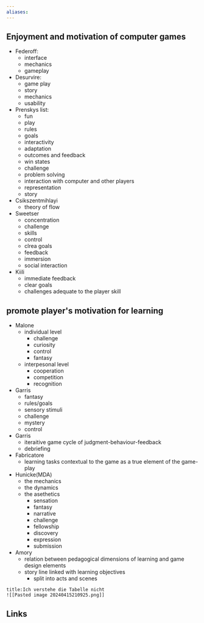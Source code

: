 ```yaml
---
aliases: 
---
```

## Enjoyment and motivation of computer games
- Federoff: 
	- interface
	- mechanics
	- gameplay
- Desurvire: 
	- game play
	- story
	- mechanics
	- usability
- Prenskys list: 
	- fun
	- play
	- rules
	- goals
	- interactivity
	- adaptation
	- outcomes and feedback
	- win states
	- challenge
	- problem solving
	- interaction with computer and other players
	- representation
	- story
- Csikszentmihlayi
	- theory of flow
- Sweetser
	- concentration
	- challenge
	- skills
	- control
	- clrea goals
	- feedback
	- immersion
	- social interaction
- Kiili
	- immediate feedback
	- clear goals
	- challenges adequate to the player skill
## promote player's motivation for learning
- Malone
	- individual level
		- challenge
		- curiosity
		- control
		- fantasy
	- interpesonal level
		- cooperation
		- competition
		- recognition
- Garris
	- fantasy
	- rules/goals
	- sensory stimuli
	- challenge
	- mystery
	- control
- Garris
	- iteraitive game cycle of judgment-behaviour-feedback
	- debriefing
- Fabricatore
	- learning tasks contextual to the game as a true element of the game-play
- Hunicke(MDA)
	- the mechanics
	- the dynamics
	- the asethetics
		- sensation
		- fantasy
		- narrative
		- challenge
		- fellowship
		- discovery
		- expression
		- submission
- Amory
	- relation between pedagogical dimensions of learning and game design elements
	- story line linked with learning objectives
		- split into acts and scenes

```ad-question
title:Ich verstehe die Tabelle nicht
![[Pasted image 20240415210925.png]]
```
## Links